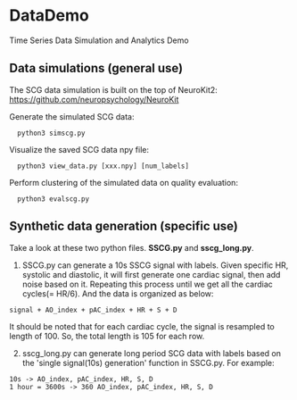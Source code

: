 # DataDemo
Time Series Data Simulation and Analytics Demo

## Data simulations (general use)

The SCG data simulation is built on the top of NeuroKit2: https://github.com/neuropsychology/NeuroKit

Generate the simulated SCG data:
```
  python3 simscg.py
```

Visualize the saved SCG data npy file:
```
  python3 view_data.py [xxx.npy] [num_labels]
```

Perform clustering of the simulated data on quality evaluation:
```
  python3 evalscg.py
```

## Synthetic data generation (specific use)
Take a look at these two python files. **SSCG.py** and **sscg_long.py**.

1. SSCG.py can generate a 10s SSCG signal with labels. Given specific HR, systolic and diastolic, it will first generate one cardiac signal, then add noise 
based on it. Repeating this process until we get all the cardiac cycles(= HR/6). And the data is organized as below: 
```
signal + AO_index + pAC_index + HR + S + D
```
It should be noted that for each cardiac cycle, the signal is resampled to length of 100. So, the total length is 105 for each row.

2. sscg_long.py can generate long period  SCG data with labels based on the 'single signal(10s) generation' function in SSCG.py. For example:
```
10s -> AO_index, pAC_index, HR, S, D
1 hour = 3600s -> 360 AO_index, pAC_index, HR, S, D
```
